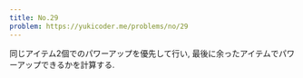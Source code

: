 ```yaml
---
title: No.29
problem: https://yukicoder.me/problems/no/29
---
```

同じアイテム2個でのパワーアップを優先して行い, 最後に余ったアイテムでパワーアップできるかを計算する.
